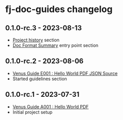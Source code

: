# fj-doc-guides changelog

## 0.1.0-rc.3 - 2023-08-13
* [Project history](src/docs/common/history.md) section
* [Doc Format Summary](src/docs/common/doc_format_summary.md) entry point section

## 0.1.0-rc.2 - 2023-08-06
* [Venus Guide E001 : Hello World PDF JSON Source](fj-doc-guides-E001-hello-world-pdf-json-source/README.md)
* Started guidelines section

## 0.1.0-rc.1 - 2023-07-31
* [Venus Guide A001 : Hello World PDF](fj-doc-guides-A001-hello-world-pdf/README.md)
* Initial project setup